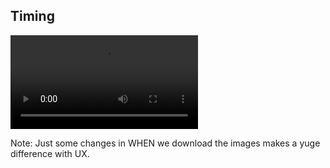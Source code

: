 ## Timing

<video  autoplay loop>
  <source src="https://pbs.twimg.com/tweet_video/CTo0o0dUcAMNJ3w.mp4" type="video/mp4" />
</video>

Note: Just some changes in WHEN we download the images makes a yuge difference with UX.
